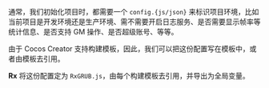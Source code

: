 通常，我们初始化项目时，都需要一个 `config.{js/json}` 来标识项目环境，比如当前项目是开发环境还是生产环境、需不需要开启日志服务、是否需要显示帧率等统计信息、是否支持 GM 操作、是否超级账号、等等。

由于 Cocos Creator 支持构建模板，因此，我们可以把这份配置写在模板中，或者由模板去引用。

**Rx** 将这份配置定为 `RxGRUB.js`，由每个构建模板去引用，并导出为全局变量。

